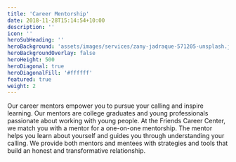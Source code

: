 ```yaml
---
title: 'Career Mentorship'
date: 2018-11-28T15:14:54+10:00
description: ''
icon: ''
heroSubHeading: ''
heroBackground: 'assets/images/services/zany-jadraque-571205-unsplash.jpg'
heroBackgroundOverlay: false
heroHeight: 500
heroDiagonal: true
heroDiagonalFill: '#ffffff'
featured: true
weight: 2
---
```


Our career mentors empower you to pursue your calling and inspire learning. Our mentors are college graduates and young professionals passionate about working with young people. At the Friends Career Center, we match you with a mentor for a one-on-one mentorship. The mentor helps you learn about yourself and guides you through understanding your calling. We provide both mentors and mentees with strategies and tools that build an honest and transformative relationship.
